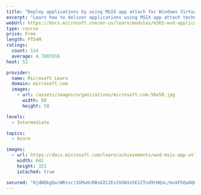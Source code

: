 ```yaml
---
title: "Deploy applications by using MSIX app attach for Windows Virtual Desktop"
excerpt: "Learn how to deliver applications using MSIX app attach technology. MSIX app attach is an application delivery technology that separates applications and their state from the operating system and assigns applications to users dynamically."
webUrl: https://docs.microsoft.com/en-us/learn/modules/m365-wvd-application-management/
type: course
price: Free
length: PT54M
ratings:
  count: 114
  average: 4.7807016
heat: 52

provider:
  name: Microsoft Learn
  domain: microsoft.com
  images:
    - url: /assets/images/organizations/microsoft.com-50x50.jpg
      width: 50
      height: 50

levels:
  - Intermediate

topics:
  - Azure

images:
  - url: https://docs.microsoft.com/learn/achievements/wvd-msix-app-attach-social.png
    width: 641
    height: 321
    isCached: true

secured: "6jdWQkgQxcWRzxr/2GMuHcRBsGIC2Es3VGN1n5E12Tnd9tHQoL/mvXFhQu6Q61FhJusEu0ZoaijjWmyzRDTeciOrU6XdLr35eSsaaywH0x1kWpI144PP0jJZPpYPW45DaiR3Ki1fx8ombYgiKvF2S6cR8wTDfY6tJVLqR9i6QqDyBZ7OZQ0DoPhUoI6XjhR2T/uKFc1dFTgq3rUmEBm/uprGi79lybxpX09K7D9LbbyLYXRY13ErZkUlN4c8EOP5CEybfNUH1IW6fDhV5GRzRitu/wX8Jkr+zDjqWJwZ8q8DC/vth5m6/5QDsiAKw8dtAyihXRsBw/jkG5sMMp03/vIrhaVVh01sADorD5J4d/2yeBWxcUSm2hoBV/MbLiQUoPelKnhiLdH7gK5CTMwLCIWQ/ObjHWIjKeDTe5MmLmo=;Joms4ScmCaTwilgR9ihcAg=="
---
```


